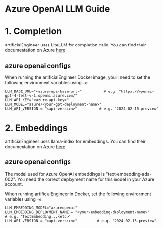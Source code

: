# Azure OpenAI LLM Guide

# 1. Completion

artificialEngineer uses LiteLLM for completion calls. You can find their documentation on Azure [here](https://docs.litellm.ai/docs/providers/azure)

## azure openai configs

When running the artificialEngineer Docker image, you'll need to set the following environment variables using `-e`:
```
LLM_BASE_URL="<azure-api-base-url>"          # e.g. "https://openai-gpt-4-test-v-1.openai.azure.com/"
LLM_API_KEY="<azure-api-key>"
LLM_MODEL="azure/<your-gpt-deployment-name>"
LLM_API_VERSION = "<api-version>"          # e.g. "2024-02-15-preview"
```

# 2. Embeddings

artificialEngineer uses llama-index for embeddings. You can find their documentation on Azure [here](https://docs.llamaindex.ai/en/stable/api_reference/embeddings/azure_openai/)

## azure openai configs

The model used for Azure OpenAI embeddings is "text-embedding-ada-002".
You need the correct deployment name for this model in your Azure account.

When running artificialEngineer in Docker, set the following environment variables using `-e`:
```
LLM_EMBEDDING_MODEL="azureopenai"
LLM_EMBEDDING_DEPLOYMENT_NAME = "<your-embedding-deployment-name>"        # e.g. "TextEmbedding...<etc>"
LLM_API_VERSION = "<api-version>"         # e.g. "2024-02-15-preview"
```
